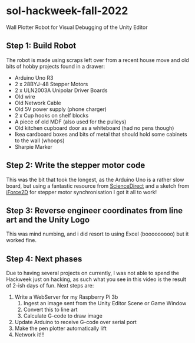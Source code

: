 # sol-hackweek-fall-2022
Wall Plotter Robot for Visual Debugging of the Unity Editor

## Step 1: Build Robot
The robot is made using scraps left over from a recent house move and old bits of hobby projects found in a drawer:
- Arduino Uno R3
- 2 x 28BYJ-48 Stepper Motors
- 2 x ULN2003A Unipolar Driver Boards
- Old wire
- Old Network Cable
- Old 5V power supply (phone charger)
- 2 x Cup hooks on shelf blocks
- A piece of old MDF (also used for the pulleys)
- Old kitchen cupboard door as a whiteboard (had no pens though)
- Ikea cardboard boxes and bits of metal that should hold some cabinets to the wall (whoops)
- Sharpie Marker

## Step 2: Write the stepper motor code
This was the bit that took the longest, as the Arduino Uno is a rather slow board, but using a fantastic resource from [ScienceDirect](https://www.sciencedirect.com/topics/engineering/sending-pulse) and a sketch from [iForce2D](http://www.iforce2d.net/sketches/) for stepper motor synchronisation I got it all to work!

## Step 3: Reverse engineer coordinates from line art and the Unity Logo
This was mind numbing, and i did resort to using Excel (booooooooo) but it worked fine.

## Step 4: Next phases
Due to having several projects on currently, I was not able to spend the Hackweek just on hacking, as such what you see in this video is the result of 2-ish days of fun. Next steps are:
1. Write a WebServer for my Raspberry Pi 3b
    1. Ingest an image sent from the Unity Editor Scene or Game Window
    2. Convert this to line art
    3. Calculate G-code to draw image
2. Update Arduino to receive G-code over serial port
3. Make the pen plotter automatically lift
4. Network it!!!
